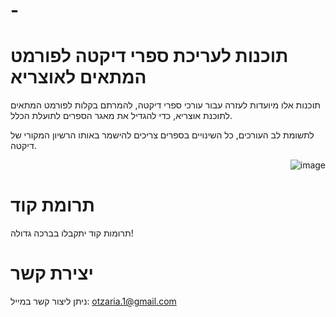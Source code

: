 # -
# תוכנות לעריכת ספרי דיקטה לפורמט המתאים לאוצריא

תוכנות אלו מיועדות לעזרה עבור עורכי ספרי דיקטה, להמרתם בקלות לפורמט המתאים לתוכנת אוצריא, כדי להגדיל את מאגר הספרים לתועלת הכלל.

לתשומת לב העורכים, כל השינויים בספרים צריכים להישמר באותו הרשיון המקורי של דיקטה.


<p align="right">
  <img src="https://github.com/user-attachments/assets/b6416435-effd-4295-9e79-cc74099b525b" alt="image">
</p>



# תרומת קוד

תרומות קוד יתקבלו בברכה גדולה!

# יצירת קשר

ניתן ליצור קשר במייל: otzaria.1@gmail.com
